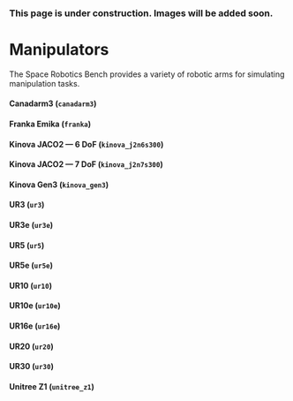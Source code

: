 <div class="warning">

### This page is under construction. Images will be added soon.

</div>

# Manipulators

The Space Robotics Bench provides a variety of robotic arms for simulating manipulation tasks.

#### Canadarm3 (`canadarm3`)

#### Franka Emika (`franka`)

#### Kinova JACO2 — 6 DoF (`kinova_j2n6s300`)

#### Kinova JACO2 — 7 DoF (`kinova_j2n7s300`)

#### Kinova Gen3 (`kinova_gen3`)

#### UR3 (`ur3`)

#### UR3e (`ur3e`)

#### UR5 (`ur5`)

#### UR5e (`ur5e`)

#### UR10 (`ur10`)

#### UR10e (`ur10e`)

#### UR16e (`ur16e`)

#### UR20 (`ur20`)

#### UR30 (`ur30`)

#### Unitree Z1 (`unitree_z1`)
